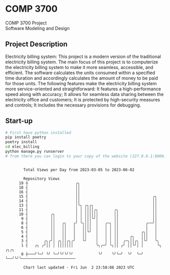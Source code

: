 # COMP 3700
COMP 3700 Project  
Software Modeling and Design
## Project Description
Electricity billing system: This project is a modern version of the traditional electricity billing system. The main focus of this project is to computerize the electricity billing system to make it more seamless, accessible, and efficient. The software calculates the units consumed within a specified time duration and accordingly calculates the amount of money to be paid for those units. The following features make the electricity billing system more service-oriented and straightforward: It features a high-performance speed along with accuracy; It allows for seamless data sharing between the electricity office and customers; It is protected by high-security measures and controls; It includes the necessary provisions for debugging.

## Start-up
```bash
# First have python installed
pip install poetry
poetry install
cd elec_billing
python manage.py runserver
# from there you can login to your copy of the website (127.0.0.1:8000), default creds are admin/admin
```

```

        Total Views per Day from 2023-03-05 to 2023-06-02

        Repository Views
      19 ┼                     ╭╮
      18 ┤                     ││
      16 ┤                     ││
      15 ┤                     ││                                ╭╮
      14 ┤                     ││                                ││
      13 ┤                     │╰╮ ╭╮╭╮                          ││
      11 ┤                     │ │ ││││╭╮       ╭╮               ││
      10 ┤          ╭╮         │ │ ││││││       ││               ││
       9 ┤          ││         │ │ │││╰╯│       ││               ││
       8 ┤          ││   ╭╮   ╭╯ ╰╮│││  │   ╭─╮ ││            ╭──╯│
       6 ┤          ││   ││   │   ││││  │   │ │ ││            │   │
       5 ┤          ││   ││   │   ││╰╯  │   │ │ ││          ╭╮│   │
       4 ┤          ││   ││   │   ││    │   │ │ ││     ╭╮   │││   │
       3 ┤       ╭╮╭╯│ ╭╮││╭╮╭╯   ╰╯    │   │ │ ││  ╭─╮││╭╮ │╰╯   ╰╮
       1 ┤   ╭╮ ╭╯││ │ │││││││          ╰╮╭─╯ ╰╮││ ╭╯ ││╰╯│ │      ╰╮  ╭╮╭╮
       0 ┼───╯╰─╯ ╰╯ ╰─╯╰╯╰╯╰╯           ╰╯    ╰╯╰─╯  ╰╯  ╰─╯       ╰──╯╰╯╰────────────────────────

        Chart last updated - Fri Jun  2 23:58:08 2023 UTC
        
```
